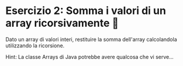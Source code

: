 # Esercizio 2: Somma i valori di un array ricorsivamente 🛵

Dato un array di valori interi, restituire la somma dell'array calcolandola utilizzando la ricorsione.

Hint: La classe Arrays di Java potrebbe avere qualcosa che vi serve...